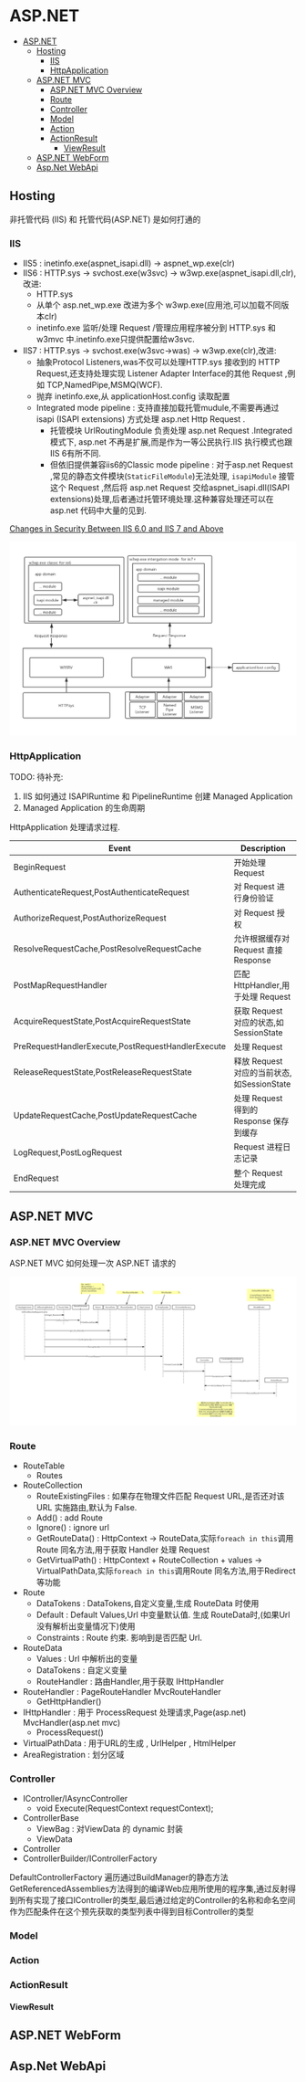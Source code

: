 # ASP.NET

* [ASP.NET](#aspnet)
  * [Hosting](#hosting)
    * [IIS](#iis)
    * [HttpApplication](#httpapplication)
  * [ASP.NET MVC](#aspnet-mvc)
    * [ASP.NET MVC Overview](#aspnet-mvc-overview)
    * [Route](#route)
    * [Controller](#controller)
    * [Model](#model)
    * [Action](#action)
    * [ActionResult](#actionresult)
      * [ViewResult](#viewresult)
  * [ASP.NET WebForm](#aspnet-webform)
  * [Asp.Net WebApi](#aspnet-webapi)

## Hosting

非托管代码 (IIS) 和 托管代码(ASP.NET) 是如何打通的

### IIS

* IIS5 : inetinfo.exe(aspnet_isapi.dll) -> aspnet_wp.exe(clr)
* IIS6 : HTTP.sys -> svchost.exe(w3svc) -> w3wp.exe(aspnet_isapi.dll,clr), 改进:
  * HTTP.sys
  * 从单个 asp.net_wp.exe 改进为多个 w3wp.exe(应用池,可以加载不同版本clr)
  * inetinfo.exe 监听/处理 Request /管理应用程序被分到 HTTP.sys 和 w3mvc 中.inetinfo.exe只提供配置给w3svc.
* IIS7 : HTTP.sys -> svchost.exe(w3svc->was) -> w3wp.exe(clr),改进:
  * 抽象Protocol Listeners,was不仅可以处理HTTP.sys 接收到的 HTTP Request,还支持处理实现 Listener Adapter Interface的其他 Request ,例如 TCP,NamedPipe,MSMQ(WCF).
  * 抛弃 inetinfo.exe,从 applicationHost.config 读取配置
  * Integrated mode pipeline : 支持直接加载托管mudule,不需要再通过 isapi (ISAPI extensions) 方式处理 asp.net Http Request .
    * 托管模块 UrlRoutingModule 负责处理 asp.net Request .Integrated模式下, asp.net 不再是扩展,而是作为一等公民执行.IIS 执行模式也跟IIS 6有所不同.
    * 但依旧提供兼容iis6的Classic mode pipeline : 对于asp.net Request ,常见的静态文件模块(`StaticFileModule`)无法处理, `isapiModule` 接管这个 Request ,然后将 asp.net Request 交给aspnet_isapi.dll(ISAPI extensions)处理,后者通过托管环境处理.这种兼容处理还可以在asp.net 代码中大量的见到.

[Changes in Security Between IIS 6.0 and IIS 7 and Above](https://docs.microsoft.com/zh-cn/iis/get-started/whats-new-in-iis-7/changes-in-security-between-iis-60-and-iis-7-and-above#web-service-extension-restriction-list)

![IIS7](../img/iis-architecture.png)

### HttpApplication

TODO: 待补充:

1. IIS 如何通过 ISAPIRuntime 和 PipelineRuntime 创建 Managed Application
2. Managed Application 的生命周期

HttpApplication 处理请求过程.

| Event                                              | Description                                |
| -------------------------------------------------- | ------------------------------------------ |
| BeginRequest                                       | 开始处理 Request                           |
| AuthenticateRequest,PostAuthenticateRequest        | 对 Request 进行身份验证                    |
| AuthorizeRequest,PostAuthorizeRequest              | 对 Request 授权                            |
| ResolveRequestCache,PostResolveRequestCache        | 允许根据缓存对 Request 直接 Response       |
| PostMapRequestHandler                              | 匹配 HttpHandler,用于处理 Request          |
| AcquireRequestState,PostAcquireRequestState        | 获取 Request 对应的状态,如SessionState     |
| PreRequestHandlerExecute,PostRequestHandlerExecute | 处理 Request                               |
| ReleaseRequestState,PostReleaseRequestState        | 释放 Request 对应的当前状态,如SessionState |
| UpdateRequestCache,PostUpdateRequestCache          | 处理 Request 得到的 Response 保存到缓存    |
| LogRequest,PostLogRequest                          | Request 进程日志记录                       |
| EndRequest                                         | 整个 Request 处理完成                      |

## ASP.NET MVC

### ASP.NET MVC Overview

ASP.NET MVC 如何处理一次 ASP.NET 请求的

![Asp.Net Mvc Execute](../img/ASP.NET-MVC-Execute.png)

### Route

* RouteTable
  * Routes
* RouteCollection
  * RouteExistingFiles : 如果存在物理文件匹配 Request URL,是否还对该 URL 实施路由,默认为 False.
  * Add() : add Route
  * Ignore() : ignore url
  * GetRouteData() : HttpContext -> RouteData,实际`foreach in this`调用Route 同名方法,用于获取 Handler 处理 Request
  * GetVirtualPath() : HttpContext + RouteCollection + values -> VirtualPathData,实际`foreach in this`调用Route 同名方法,用于Redirect等功能
* Route
  * DataTokens : DataTokens,自定义变量,生成 RouteData 时使用
  * Default : Default Values,Url 中变量默认值. 生成 RouteData时,(如果Url没有解析出变量情况下)使用
  * Constraints : Route 约束. 影响到是否匹配 Url.
* RouteData
  * Values  : Url 中解析出的变量
  * DataTokens : 自定义变量
  * RouteHandler : 路由Handler,用于获取 IHttpHandler
* RouteHandler : PageRouteHandler MvcRouteHandler
  * GetHttpHandler()
* IHttpHandler : 用于 ProcessRequest 处理请求,Page(asp.net) MvcHandler(asp.net mvc)
  * ProcessRequest()
* VirtualPathData : 用于URL的生成 , UrlHelper , HtmlHelper
* AreaRegistration : 划分区域

### Controller

* IController/IAsyncController
  * void Execute(RequestContext requestContext);
* ControllerBase
  * ViewBag : 对ViewData 的 dynamic 封装
  * ViewData
* Controller
* ControllerBuilder/IControllerFactory

DefaultControllerFactory 遍历通过BuildManager的静态方法GetReferencedAssemblies方法得到的编译Web应用所使用的程序集,通过反射得到所有实现了接口IController的类型,最后通过给定的Controller的名称和命名空间作为匹配条件在这个预先获取的类型列表中得到目标Controller的类型

### Model

### Action

### ActionResult

#### ViewResult

## ASP.NET WebForm

## Asp.Net WebApi